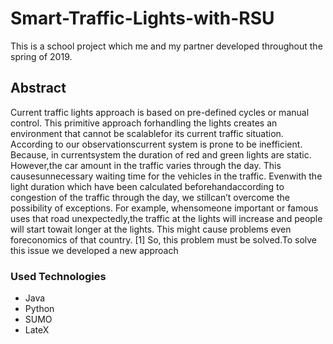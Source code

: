 # Smart-Traffic-Lights-with-RSU
This is a school project which me and my partner developed throughout the spring of 2019.

## Abstract
Current  traffic  lights  approach  is  based  on  pre-defined  cycles  or  manual  control.  This  primitive  approach  forhandling the lights creates an environment that cannot be scalablefor  its  current  traffic  situation.  According  to  our  observationscurrent  system  is  prone  to  be  inefficient.  Because,  in  currentsystem the duration of red and green lights are static. However,the car amount in the traffic varies through the day. This causesunnecessary  waiting  time  for  the  vehicles  in  the  traffic.  Evenwith  the  light  duration  which  have  been  calculated  beforehandaccording  to  congestion  of  the  traffic  through  the  day,  we  stillcan’t overcome the possibility of exceptions. For example, whensomeone   important   or   famous   uses   that   road   unexpectedly,the  traffic  at  the  lights  will  increase  and  people  will  start  towait  longer  at  the  lights.  This  might  cause  problems  even  foreconomics  of  that  country.  [1]  So,  this  problem  must  be  solved.To  solve  this  issue  we  developed  a  new  approach

### Used Technologies
  - Java
  - Python
  - SUMO
  - LateX
